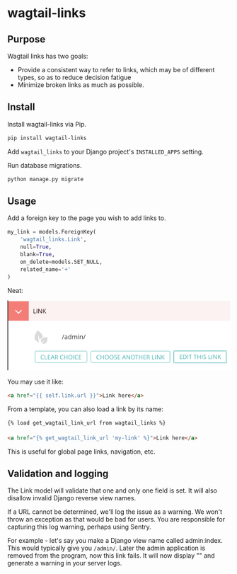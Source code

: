 # wagtail-links

## Purpose

Wagtail links has two goals:

- Provide a consistent way to refer to links, which may be of different types, so as to reduce decision fatigue
- Minimize broken links as much as possible.



## Install

Install wagtail-links via Pip.

```sh
pip install wagtail-links
```

Add `wagtail_links` to your Django project's `INSTALLED_APPS` setting.

Run database migrations.

```sh
python manage.py migrate
```


## Usage

Add a foreign key to the page you wish to add links to.

```py
my_link = models.ForeignKey(
    'wagtail_links.Link',
    null=True,
    blank=True,
    on_delete=models.SET_NULL,
    related_name='+'
)
```

Neat:

![](admin.png)

You may use it like:

```html
<a href="{{ self.link.url }}">Link here</a>
```

From a template, you can also load a link by its name:

```html
{% load get_wagtail_link_url from wagtail_links %}

<a href="{% get_wagtail_link_url 'my-link' %}">Link here</a>
```

This is useful for global page links, navigation, etc.


## Validation and logging

The Link model will validate that one and only one field is set.
It will also disallow invalid Django reverse view names.

If a URL cannot be determined, we'll log the issue as a warning. We won't throw an exception as that would be bad for users. You are responsible for capturing this log warning, perhaps using Sentry.

For example - let's say you make a Django view name called admin:index. This would typically give you `/admin/`. Later the admin application is removed from the program, now this link fails. It will now display "" and generate a warning in your server logs.

